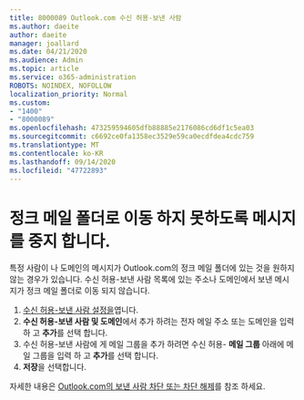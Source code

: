 ```yaml
---
title: 8000089 Outlook.com 수신 허용-보낸 사람
ms.author: daeite
author: daeite
manager: joallard
ms.date: 04/21/2020
ms.audience: Admin
ms.topic: article
ms.service: o365-administration
ROBOTS: NOINDEX, NOFOLLOW
localization_priority: Normal
ms.custom:
- "1400"
- "8000089"
ms.openlocfilehash: 473259594605dfb88885e2176086cd6df1c5ea03
ms.sourcegitcommit: c6692ce0fa1358ec3529e59ca0ecdfdea4cdc759
ms.translationtype: MT
ms.contentlocale: ko-KR
ms.lasthandoff: 09/14/2020
ms.locfileid: "47722893"
---
```

# <a name="stop-messages-from-going-into-your-junk-email-folder"></a>정크 메일 폴더로 이동 하지 못하도록 메시지를 중지 합니다.

특정 사람이 나 도메인의 메시지가 Outlook.com의 정크 메일 폴더에 있는 것을 원하지 않는 경우가 있습니다. 수신 허용-보낸 사람 목록에 있는 주소나 도메인에서 보낸 메시지가 정크 메일 폴더로 이동 되지 않습니다.

1. [수신 허용-보낸 사람 설정을](https://go.microsoft.com/fwlink/?linkid=2035804)엽니다.
2. **수신 허용-보낸 사람 및 도메인**에서 추가 하려는 전자 메일 주소 또는 도메인을 입력 하 고 **추가**를 선택 합니다.
3. 수신 허용-보낸 사람에 게 메일 그룹을 추가 하려면 수신 허용- **메일 그룹** 아래에 메일 그룹을 입력 하 고 **추가**를 선택 합니다.
4. **저장**을 선택합니다.

자세한 내용은 [Outlook.com의 보낸 사람 차단 또는 차단 해제](https://support.office.com/article/afba1c94-77bb-4f50-8b85-057cf52f4d5e?wt.mc_id=Office_Outlook_com_Alchemy)를 참조 하세요.